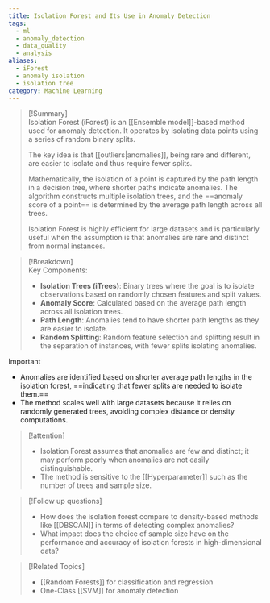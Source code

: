 ```yaml
---
title: Isolation Forest and Its Use in Anomaly Detection
tags:
  - ml
  - anomaly_detection
  - data_quality
  - analysis
aliases:
  - iForest
  - anomaly isolation
  - isolation tree
category: Machine Learning
---
```

>[!Summary]  
> Isolation Forest (iForest) is an [[Ensemble model]]-based method used for anomaly detection. It operates by isolating data points using a series of random binary splits.
> 
>The key idea is that [[outliers|anomalies]], being rare and different, are easier to isolate and thus require fewer splits. 
>
>Mathematically, the isolation of a point is captured by the path length in a decision tree, where shorter paths indicate anomalies. The algorithm constructs multiple isolation trees, and the ==anomaly score of a point== is determined by the average path length across all trees. 
>
>Isolation Forest is highly efficient for large datasets and is particularly useful when the assumption is that anomalies are rare and distinct from normal instances.

>[!Breakdown]  
> Key Components:  
> - **Isolation Trees (iTrees)**: Binary trees where the goal is to isolate observations based on randomly chosen features and split values.  
> - **Anomaly Score**: Calculated based on the average path length across all isolation trees.  
> - **Path Length**: Anomalies tend to have shorter path lengths as they are easier to isolate.  
> - **Random Splitting**: Random feature selection and splitting result in the separation of instances, with fewer splits isolating anomalies.

>[!important]  
> - Anomalies are identified based on shorter average path lengths in the isolation forest, ==indicating that fewer splits are needed to isolate them.==  
> - The method scales well with large datasets because it relies on randomly generated trees, avoiding complex distance or density computations.

>[!attention]  
> - Isolation Forest assumes that anomalies are few and distinct; it may perform poorly when anomalies are not easily distinguishable.  
> - The method is sensitive to the [[Hyperparameter]] such as the number of trees and sample size.

>[!Follow up questions]  
> - How does the isolation forest compare to density-based methods like [[DBSCAN]] in terms of detecting complex anomalies?  
> - What impact does the choice of sample size have on the performance and accuracy of isolation forests in high-dimensional data?

>[!Related Topics]  
> - [[Random Forests]] for classification and regression  
> - One-Class [[SVM]] for anomaly detection
